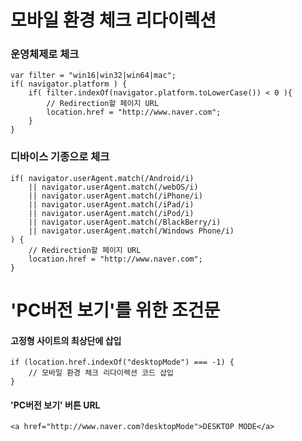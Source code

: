 # 모바일 환경 체크 리다이렉션

### 운영체제로 체크
~~~~
var filter = "win16|win32|win64|mac";
if( navigator.platform ) {
    if( filter.indexOf(navigator.platform.toLowerCase()) < 0 ){
        // Redirection할 페이지 URL
        location.href = "http://www.naver.com";
    }
}
~~~~

### 디바이스 기종으로 체크
~~~~
if( navigator.userAgent.match(/Android/i)
    || navigator.userAgent.match(/webOS/i)
    || navigator.userAgent.match(/iPhone/i)
    || navigator.userAgent.match(/iPad/i)
    || navigator.userAgent.match(/iPod/i)
    || navigator.userAgent.match(/BlackBerry/i)
    || navigator.userAgent.match(/Windows Phone/i)
) {
    // Redirection할 페이지 URL
    location.href = "http://www.naver.com";
}
~~~~

# 'PC버전 보기'를 위한 조건문

#### 고정형 사이트의 최상단에 삽입
~~~~
if (location.href.indexOf("desktopMode") === -1) {
    // 모바일 환경 체크 리다이렉션 코드 삽입
}
~~~~

#### 'PC버전 보기' 버튼 URL
~~~~
<a href="http://www.naver.com?desktopMode">DESKTOP MODE</a>
~~~~

